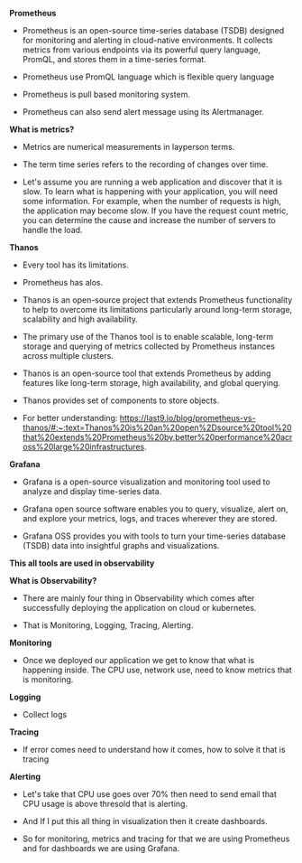 **Prometheus**

- Prometheus is an open-source time-series database (TSDB) designed for monitoring and alerting in cloud-native environments. It collects metrics from various endpoints via its powerful query language, PromQL, and stores them in a time-series format.

- Prometheus use PromQL language which is flexible query language

- Prometheus is pull based monitoring system.

- Prometheus can also send alert message using its Alertmanager.

**What is metrics?**

- Metrics are numerical measurements in layperson terms.

- The term time series refers to the recording of changes over time.

- Let's assume you are running a web application and discover that it is slow. To learn what is happening with your application, you will need some information. For example, when the number of requests is high, the application may become slow. If you have the request count metric, you can determine the cause and increase the number of servers to handle the load.

**Thanos**

- Every tool has its limitations.

- Prometheus has alos.

- Thanos is an open-source project that extends Prometheus functionality to help to overcome its limitations particularly around long-term storage, scalability and high availability.

- The primary use of the Thanos tool is to enable scalable, long-term storage and querying of metrics collected by Prometheus instances across multiple clusters.

- Thanos is an open-source tool that extends Prometheus by adding features like long-term storage, high availability, and global querying.

- Thanos provides set of components to store objects.

- For better understanding: https://last9.io/blog/prometheus-vs-thanos/#:~:text=Thanos%20is%20an%20open%2Dsource%20tool%20that%20extends%20Prometheus%20by,better%20performance%20across%20large%20infrastructures.

**Grafana**

- Grafana is a open-source visualization and monitoring tool used to analyze and display time-series data. 

- Grafana open source software enables you to query, visualize, alert on, and explore your metrics, logs, and traces wherever they are stored.

- Grafana OSS provides you with tools to turn your time-series database (TSDB) data into insightful graphs and visualizations.

**This all tools are used in observability**

**What is Observability?**

- There are mainly four thing in Observability which comes after successfully deploying the application on cloud or kubernetes.

- That is Monitoring, Logging, Tracing, Alerting.

**Monitoring**

- Once we deployed our application we get to know that what is happening inside. The CPU use, network use, need to know metrics that is monitoring.

**Logging**

- Collect logs

**Tracing**

- If error comes need to understand how it comes, how to solve it that is tracing

**Alerting**

- Let's take that CPU use goes over 70% then need to send email that CPU usage is above thresold that is alerting.



- And If I put this all thing in visualization then it create dashboards.

- So for monitoring, metrics and tracing for that we are using Prometheus and for dashboards we are using Grafana.
